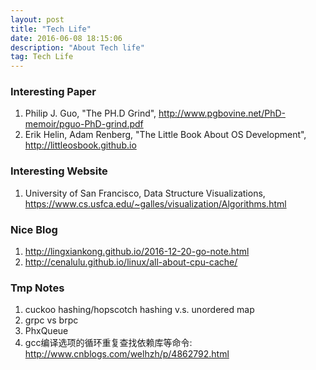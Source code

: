 ```yaml
---
layout: post
title: "Tech Life"
date: 2016-06-08 18:15:06 
description: "About Tech life"
tag: Tech Life
---
```


### Interesting Paper
1. Philip J. Guo, "The PH.D Grind", http://www.pgbovine.net/PhD-memoir/pguo-PhD-grind.pdf
2. Erik Helin, Adam Renberg, "The Little Book About OS Development", http://littleosbook.github.io

### Interesting Website
1. University of San Francisco, Data Structure Visualizations, https://www.cs.usfca.edu/~galles/visualization/Algorithms.html

### Nice Blog
1. http://lingxiankong.github.io/2016-12-20-go-note.html
2. http://cenalulu.github.io/linux/all-about-cpu-cache/

### Tmp Notes
1. cuckoo hashing/hopscotch hashing v.s. unordered map
2. grpc vs brpc
3. PhxQueue
4. gcc编译选项的循环重复查找依赖库等命令: http://www.cnblogs.com/welhzh/p/4862792.html

